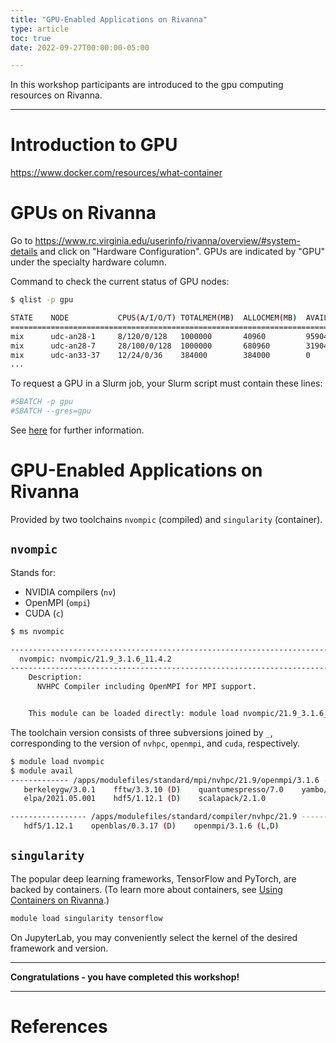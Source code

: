 ```yaml
---
title: "GPU-Enabled Applications on Rivanna"
type: article 
toc: true
date: 2022-09-27T00:00:00-05:00

---
```


In this workshop participants are introduced to the gpu computing resources on Rivanna.

---

# Introduction to GPU

<https://www.docker.com/resources/what-container>

# GPUs on Rivanna

Go to https://www.rc.virginia.edu/userinfo/rivanna/overview/#system-details and click on "Hardware Configuration". GPUs are indicated by "GPU" under the specialty hardware column. 

Command to check the current status of GPU nodes:

```bash
$ qlist -p gpu

STATE    NODE           CPUS(A/I/O/T) TOTALMEM(MB)  ALLOCMEM(MB)  AVAILMEM(MB)  GRES(M:T:A)               JOBS
==============================================================================================================
mix      udc-an28-1     8/120/0/128   1000000       40960         959040        gpu:a100:8(S:0-7):1         1
mix      udc-an28-7     28/100/0/128  1000000       680960        319040        gpu:a100:8(S:0-7):6         6
mix      udc-an33-37    12/24/0/36    384000        384000        0             gpu:v100:4(S:0-1):3         3
...
```

To request a GPU in a Slurm job, your Slurm script must contain these lines:

```bash
#SBATCH -p gpu
#SBATCH --gres=gpu
```

See [here](https://www.rc.virginia.edu/userinfo/rivanna/slurm/#gpu-computations) for further information.

# GPU-Enabled Applications on Rivanna

Provided by two toolchains `nvompic` (compiled) and `singularity` (container).

## `nvompic`

Stands for:

- NVIDIA compilers (`nv`)
- OpenMPI (`ompi`)
- CUDA (`c`)

```bash
$ ms nvompic

-----------------------------------------------------------------------------------
  nvompic: nvompic/21.9_3.1.6_11.4.2
-----------------------------------------------------------------------------------
    Description:
      NVHPC Compiler including OpenMPI for MPI support.


    This module can be loaded directly: module load nvompic/21.9_3.1.6_11.4.2
```

The toolchain version consists of three subversions joined by `_`, corresponding to the version of `nvhpc`, `openmpi`, and `cuda`, respectively.

```bash
$ module load nvompic
$ module avail
------------- /apps/modulefiles/standard/mpi/nvhpc/21.9/openmpi/3.1.6 -------------
   berkeleygw/3.0.1    fftw/3.3.10 (D)    quantumespresso/7.0    yambo/5.0.4
   elpa/2021.05.001    hdf5/1.12.1 (D)    scalapack/2.1.0

----------------- /apps/modulefiles/standard/compiler/nvhpc/21.9 ------------------
   hdf5/1.12.1    openblas/0.3.17 (D)    openmpi/3.1.6 (L,D)
```

## `singularity`

The popular deep learning frameworks, TensorFlow and PyTorch, are backed by containers. (To learn more about containers, see [Using Containers on Rivanna](/workshop/using-containers).)

```bash
module load singularity tensorflow
```

On JupyterLab, you may conveniently select the kernel of the desired framework and version.

---

**Congratulations - you have completed this workshop!**

---

# References
